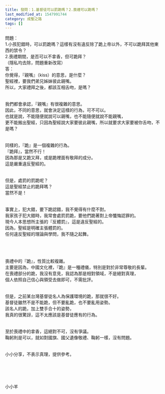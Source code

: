 ```yaml
---
title: 發問：1.基督徒可以罰跪嗎？2.喪禮可以跪嗎？
last_modified_at: 1547991744
category: 成聖之路
tags: []
---
```


<p>問題：<br/>1.小孩犯錯時，可以罰跪嗎？這樣有沒有違反除了跪上帝以外，不可以跪拜其他東西的禁令？ <br/>2.喪禮期間，是否可以不拿香，但可跪拜？<br/>（隱私均去除，問題重新改寫）<br/><!--more-->答：<br/>你覺得，『親嘴』（kiss）的意思，是什麼？<br/>聖經裡，要我們弟兄姊妹彼此親嘴。<br/>所以，大家禮拜之後，都該互相舌吻，是嗎？<br/> <br/><br/>我們都會承認，『親嘴』有很複雜的意思。<br/>因此，不同的意思，就會決定這樣的行為，可不可以。<br/>也就是說，不能隨便就說可以親嘴，也不能隨便就說不能親嘴，<br/>更不能搬出聖經，只因為聖經說大家要彼此親嘴，所以就要求大家要被你舌吻，不是嗎？<br/> <br/><br/>同樣的，『跪』是一個複雜的行為。<br/>『跪拜』，當然不行！<br/>因為那是又跪又拜，或是跪裡面有敬拜的成分。<br/>這是嚴重違反聖經的。<br/> <br/><br/>但是，處罰的罰跪呢？<br/>這是聖經禁止的跪拜嗎？<br/>當然不是！<br/> <br/><br/>事實上，犯大錯，要下跪認錯，我不覺得有什麼不對。<br/>我家孩子犯大錯時，我常會處罰罰跪，要他們跪著對上帝懺悔認罪的。<br/>現今人本思想所主張的『反體罰』，這是違反聖經的。<br/>因為，聖經是明確主張體罰的。<br/>任何違反聖經的理論與學問，我不隨之起舞。<br/> <br/> <br/><br/><br/>喪禮中的『跪』，性質比較複雜。<br/>主要是因為，中國文化裡，『跪』是一種禮儀，特別是對於非常尊敬的長輩。<br/>在喪禮部分的跪，我沒有意見，我認為那是相對領域，不是絕對真理，<br/>個人依照自己信心與領受去做即可，不需批評。<br/> <br/><br/>但是，之前某台灣基督徒名人為保護環境的跪，那就很不好。<br/>基督徒雖然不是不能跪，但不要亂跪，也不要亂用姿勢。<br/>該名人的跪，加上雙手合十的姿勢，<br/>我真的很驚訝，這不太應該是基督徒應有的行為。<br/> <br/><br/>至於喪禮中的拿香，這絕對不可，沒有爭議。<br/>鞠躬則是可以，就如對國旗、國父遺像敬禮、鞠躬一樣，沒有問題。<br/> <br/><br/>小小分享，不表示真理，提供參考。<br/><br/><br/><br/><br/><br/>小小羊<br/><br/><br/><br/><br/><br/><br/>
</p>
